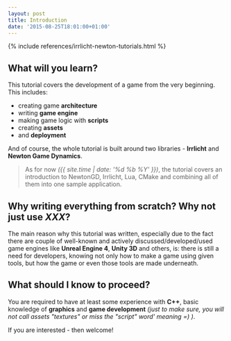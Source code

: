 ```yaml
---
layout: post
title: Introduction
date: '2015-08-25T18:01:00+01:00'
---
```


<div class="row">
    <div class="col-md-6 col-xs-12">
        {% include references/irrlicht-newton-tutorials.html %}
    </div>
</div>

## What will you learn?

This tutorial covers the development of a game from the very beginning. This includes:

* creating game **architecture**
* writing **game engine**
* making game logic with **scripts**
* creating **assets**
* and **deployment**

And of course, the whole tutorial is built around two libraries - **Irrlicht** and **Newton Game Dynamics**.

> As for now *({{ site.time | date: '%d %b %Y' }})*, the tutorial covers an introduction to NewtonGD, Irrlicht, Lua, CMake and combining all of them into one sample application.

## Why writing everything from scratch? Why not just use *XXX*?

The main reason why this tutorial was written, especially due to the fact there are couple of well-known and
actively discussed/developed/used game engines like **Unreal Engine 4**, **Unity 3D** and others, is:
there is still a need for developers, knowing not only how to make a game using given tools, but how the game
or even those tools are made underneath.

## What should I know to proceed?

You are required to have at least some experience with **C++**, basic knowledge of **graphics** and **game development**
*(just to make sure, you will not call assets "textures" or miss the "script" word' meaning =) )*.

If you are interested - then welcome!

